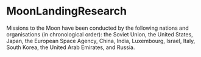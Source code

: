# MoonLandingResearch
Missions to the Moon have been conducted by the following nations and organisations (in chronological order): the Soviet Union, the United States, Japan, the European Space Agency, China, India, Luxembourg, Israel, Italy, South Korea, the United Arab Emirates, and Russia.

